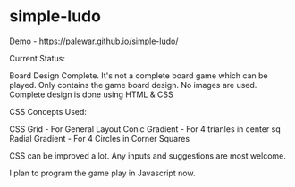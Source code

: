 # simple-ludo

Demo - https://palewar.github.io/simple-ludo/

Current Status:

Board Design Complete. It's not a complete board game which can be played. Only contains the game board design. 
No images are used. Complete design is done using HTML & CSS

CSS Concepts Used:

CSS Grid - For General Layout
Conic Gradient - For 4 trianles in center sq
Radial Gradient - For 4 Circles in Corner Squares

CSS can be improved a lot. Any inputs and suggestions are most welcome. 

I plan to program the game play in Javascript now.
